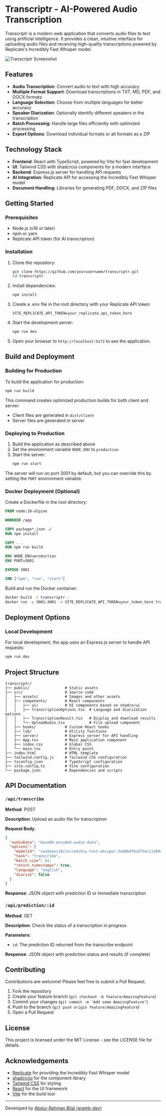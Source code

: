 # Transcriptr - AI-Powered Audio Transcription

Transcriptr is a modern web application that converts audio files to text using artificial intelligence. It provides a clean, intuitive interface for uploading audio files and receiving high-quality transcriptions powered by Replicate's Incredibly Fast Whisper model.

![Transcriptr Screenshot](https://hc-cdn.hel1.your-objectstorage.com/s/v3/adb3df4b145f7080f7275b56e56d7269daaad0f2_image.png)

## Features

- **Audio Transcription**: Convert audio to text with high accuracy
- **Multiple Format Support**: Download transcriptions in TXT, MD, PDF, and DOCX formats
- **Language Selection**: Choose from multiple languages for better accuracy
- **Speaker Diarization**: Optionally identify different speakers in the transcription
- **Batch Processing**: Handle large files efficiently with optimized processing
- **Export Options**: Download individual formats or all formats as a ZIP

## Technology Stack

- **Frontend**: React with TypeScript, powered by Vite for fast development
- **UI**: Tailwind CSS with shadcn/ui components for a modern interface
- **Backend**: Express.js server for handling API requests
- **AI Integration**: Replicate API for accessing the Incredibly Fast Whisper model
- **Document Handling**: Libraries for generating PDF, DOCX, and ZIP files

## Getting Started

### Prerequisites

- Node.js (v16 or later)
- npm or yarn
- Replicate API token (for AI transcription)

### Installation

1. Clone the repository:

   ```bash
   git clone https://github.com/yourusername/transcriptr.git
   cd transcriptr
   ```

2. Install dependencies:

   ```bash
   npm install
   ```

3. Create a .env file in the root directory with your Replicate API token:

   ```
   VITE_REPLICATE_API_TOKEN=your_replicate_api_token_here
   ```

4. Start the development server:

   ```bash
   npm run dev
   ```

5. Open your browser to `http://localhost:5173` to see the application.

## Build and Deployment

### Building for Production

To build the application for production:

```bash
npm run build
```

This command creates optimized production builds for both client and server:

- Client files are generated in `dist/client`
- Server files are generated in server

### Deploying to Production

1. Build the application as described above
2. Set the environment variable `NODE_ENV` to `production`
3. Start the server:
   ```bash
   npm run start
   ```

The server will run on port 3001 by default, but you can override this by setting the `PORT` environment variable.

### Docker Deployment (Optional)

Create a Dockerfile in the root directory:

```dockerfile
FROM node:18-alpine

WORKDIR /app

COPY package*.json ./
RUN npm install

COPY . .
RUN npm run build

ENV NODE_ENV=production
ENV PORT=3001

EXPOSE 3001

CMD ["npm", "run", "start"]
```

Build and run the Docker container:

```bash
docker build -t transcriptr .
docker run -p 3001:3001 -e VITE_REPLICATE_API_TOKEN=your_token_here transcriptr
```

## Deployment Options

### Local Development

For local development, the app uses an Express.js server to handle API requests:

```bash
npm run dev
```

## Project Structure

```
transcriptr/
├── public/                # Static assets
├── src/                   # Source code
│   ├── assets/            # Images and other assets
│   ├── components/        # React components
│   │   ├── ui/            # UI components based on shadcn/ui
│   │   ├── TranscriptionOptions.tsx  # Language and diarization options
│   │   ├── TranscriptionResult.tsx   # Display and download results
│   │   └── UploadAudio.tsx           # File upload component
│   ├── hooks/             # Custom React hooks
│   ├── lib/               # Utility functions
│   ├── server/            # Express server for API handling
│   ├── App.tsx            # Main application component
│   ├── index.css          # Global CSS
│   └── main.tsx           # Entry point
├── index.html             # HTML template
├── tailwind.config.js     # Tailwind CSS configuration
├── tsconfig.json          # TypeScript configuration
├── vite.config.ts         # Vite configuration
└── package.json           # Dependencies and scripts
```

## API Documentation

### `/api/transcribe`

**Method**: POST

**Description**: Upload an audio file for transcription

**Request Body**:

```json
{
  "audioData": "base64-encoded-audio-data",
  "options": {
    "modelId": "vaibhavs10/incredibly-fast-whisper:3ab86df6c8f54c11309d4d1f930ac292bad43ace52d10c80d87eb258b3c9f79c",
    "task": "transcribe",
    "batch_size": 64,
    "return_timestamps": true,
    "language": "english",
    "diarize": false
  }
}
```

**Response**: JSON object with prediction ID or immediate transcription

### `/api/prediction/:id`

**Method**: GET

**Description**: Check the status of a transcription in progress

**Parameters**:

- `id`: The prediction ID returned from the transcribe endpoint

**Response**: JSON object with prediction status and results (if complete)

## Contributing

Contributions are welcome! Please feel free to submit a Pull Request.

1. Fork the repository
2. Create your feature branch (`git checkout -b feature/AmazingFeature`)
3. Commit your changes (`git commit -m 'Add some AmazingFeature'`)
4. Push to the branch (`git push origin feature/AmazingFeature`)
5. Open a Pull Request

## License

This project is licensed under the MIT License - see the LICENSE file for details.

## Acknowledgements

- [Replicate](https://replicate.com/) for providing the Incredibly Fast Whisper model
- [shadcn/ui](https://ui.shadcn.com/) for the component library
- [Tailwind CSS](https://tailwindcss.com/) for styling
- [React](https://reactjs.org/) for the UI framework
- [Vite](https://vitejs.dev/) for the build tool

---

Developed by [Abdur-Rahman Bilal (aramb-dev)](https://github.com/aramb-dev)
